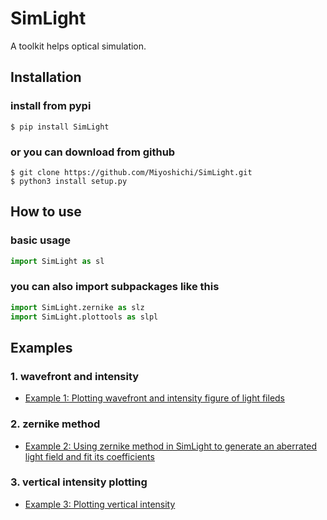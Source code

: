 # SimLight
A toolkit helps optical simulation.

## Installation
### install from pypi
```
$ pip install SimLight
```
### or you can download from github
```
$ git clone https://github.com/Miyoshichi/SimLight.git
$ python3 install setup.py
```

## How to use
### basic usage
```python
import SimLight as sl
```
### you can also import subpackages like this
```python
import SimLight.zernike as slz
import SimLight.plottools as slpl
```

## Examples
### 1. wavefront and intensity
* [Example 1: Plotting wavefront and intensity figure of light fileds](https://miyoshichi.github.io/SimLight/field.html)

### 2. zernike method
* [Example 2: Using zernike method in SimLight to generate an aberrated light field and fit its coefficients](https://miyoshichi.github.io/SimLight/zernike.html)

### 3. vertical intensity plotting
* [Example 3: Plotting vertical intensity](https://miyoshichi.github.io/SimLight/intensity.html)
